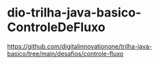 # dio-trilha-java-basico-ControleDeFluxo
https://github.com/digitalinnovationone/trilha-java-basico/tree/main/desafios/controle-fluxo
